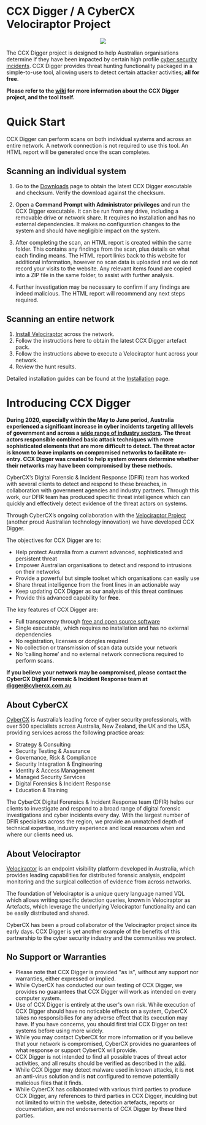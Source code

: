 # CCX Digger / A CyberCX Velociraptor Project

<div align="center">
    <img src="https://camo.githubusercontent.com/72b54ccf6ce09bbf05d92ff18bbd0fae41f51561/68747470733a2f2f6d656469612d657870312e6c6963646e2e636f6d2f646d732f696d6167652f433536304241514734687335786e6a43326f672f636f6d70616e792d6c6f676f5f3230305f3230302f303f653d3231353930323434303026763d6265746126743d6c794954454e66557876773235565967596b363676384d53346b364c784e6561414c79454462314647704d"></img>
</div>

The CCX Digger project is designed to help Australian organisations determine if they have been impacted by certain high profile [cyber security incidents](https://www.pm.gov.au/media/statement-malicious-cyber-activity-against-australian-networks). CCX Digger provides threat hunting functionality packaged in a simple-to-use tool, allowing users to detect certain attacker activities; **all for free**.

**Please refer to the [wiki](https://github.com/CCXLabs/CCXDigger/wiki) for more information about the CCX Digger project, and the tool itself.**

# Quick Start

CCX Digger can perform scans on both individual systems and across an entire network. A network connection is not required to use this tool. An HTML report will be generated once the scan completes.

## Scanning an individual system

1. Go to the [Downloads](https://github.com/CCXLabs/CCXDigger/wiki/Downloads) page to obtain the latest CCX Digger executable and checksum. Verify the download against the checksum. 

2. Open a **Command Prompt with Administrator privileges** and run the CCX Digger executable. It can be run from any drive, including a removable drive or network share. It requires no installation and has no external dependencies. It makes no configuration changes to the system and should have negligible impact on the system.

3. After completing the scan, an HTML report is created within the same folder. This contains any findings from the scan, plus details on what each finding means. The HTML report links back to this website for additional information, however no scan data is uploaded and we do not record your visits to the website. Any relevant items found are copied into a ZIP file in the same folder, to assist with further analysis.

3. Further investigation may be necessary to confirm if any findings are indeed malicious. The HTML report will recommend any next steps required.

## Scanning an entire network

1. [Install Velociraptor](https://www.velocidex.com/docs/getting-started/) across the network.  
2. Follow the instructions here to obtain the latest CCX Digger artefact pack.
3. Follow the instructions above to execute a Velociraptor hunt across your network.
4. Review the hunt results.

Detailed installation guides can be found at the [Installation](https://github.com/CCXLabs/CCXDigger/wiki/Installation) page.

# Introducing CCX Digger

**During 2020, especially within the May to June period, Australia experienced a significant increase in cyber incidents targeting all levels of government and across a [wide range of industry sectors](https://www.pm.gov.au/media/statement-malicious-cyber-activity-against-australian-networks). The threat actors responsible combined basic attack techniques with more sophisticated elements that are more difficult to detect. The threat actor is known to leave implants on compromised networks to facilitate re-entry. CCX Digger was created to help system owners determine whether their networks may have been compromised by these methods.**

CyberCX’s Digital Forensic & Incident Response (DFIR) team has worked with several clients to detect and respond to these breaches, in collaboration with government agencies and industry partners. Through this work, our DFIR team has produced specific threat intelligence which can quickly and effectively detect evidence of the threat actors on systems.

Through CyberCX’s ongoing collaboration with the [Velociraptor Project](www.velocidex.com) (another proud Australian technology innovation) we have developed CCX Digger.

The objectives for CCX Digger are to:
* Help protect Australia from a current advanced, sophisticated and persistent threat
* Empower Australian organisations to detect and respond to intrusions on their networks
* Provide a powerful but simple toolset which organisations can easily use
* Share threat intelligence from the front lines in an actionable way
* Keep updating CCX Digger as our analysis of this threat continues
* Provide this advanced capability for **free**.

The key features of CCX Digger are:
* Full transparency through [free and open source software](https://www.velocidex.com/about/license/)
* Single executable, which requires no installation and has no external dependencies 
* No registration, licenses or dongles required
* No collection or transmission of scan data outside your network
* No ‘calling home’ and no external network connections required to perform scans.

**If you believe your network may be compromised, please contact the CyberCX Digital Forensic & Incident Response team at digger@cybercx.com.au**

## About CyberCX
[CyberCX](https://www.cybercx.com.au) is Australia’s leading force of cyber security professionals, with over 500 specialists across Australia, New Zealand, the UK and the USA, providing services across the following practice areas:

* Strategy & Consulting
* Security Testing & Assurance
* Governance, Risk & Compliance
* Security Integration & Engineering
* Identity & Access Management
* Managed Security Services
* Digital Forensics & Incident Response
* Education & Training

The CyberCX Digital Forensics & Incident Response team (DFIR) helps our clients to investigate and respond to a broad range of digital forensic investigations and cyber incidents every day. With the largest number of DFIR specialists across the region, we provide an unmatched depth of technical expertise, industry experience and local resources when and where our clients need us.

## About Velociraptor 

[Velociraptor](https://www.velocidex.com) is an endpoint visibility platform developed in Australia, which provides leading capabilities for distributed forensic analysis, endpoint monitoring and the surgical collection of evidence from across networks.  

The foundation of Velociraptor is a unique query language named VQL which allows writing specific detection queries, known in Velociraptor as Artefacts, which leverage the underlying Velociraptor functionality and can be easily distributed and shared.

CyberCX has been a proud collaborator of the Velociraptor project since its early days. CCX Digger is yet another example of the benefits of this partnership to the cyber security industry and the communities we protect.

## No Support or Warranties

* Please note that CCX Digger is provided "as is", without any support nor warranties, either expressed or implied.
* While CyberCX has conducted our own testing of CCX Digger, we provides no guarantees that CCX Digger will work as intended on every computer system.
* Use of CCX Digger is entirely at the user's own risk. While execution of CCX Digger should have no noticable effects on a system, CyberCX takes no responsibilies for any adverse effect that its execution may have. If you have concerns, you should first trial CCX Digger on test systems before using more widely.
* While you may contact CyberCX for more information or if you believe that your network is compromised, CyberCX provides no guarantees of what response or support CyberCX will provide.
* CCX Digger is not intended to find all possible traces of threat actor activities, and all results should be verified as described in the [wiki](https://github.com/CCXLabs/CCXDigger/wiki).
* While CCX Digger may detect malware used in known attacks, it is **not** an anti-virus solution and is **not** configured to remove potentially malicious files that it finds.
* While CyberCX has collaborated with various third parties to produce CCX Digger, any references to third parties in CCX Digger, inculding but not limited to within the website, detection artefacts, reports or documentation, are not endorsements of CCX Digger by these third parties.
